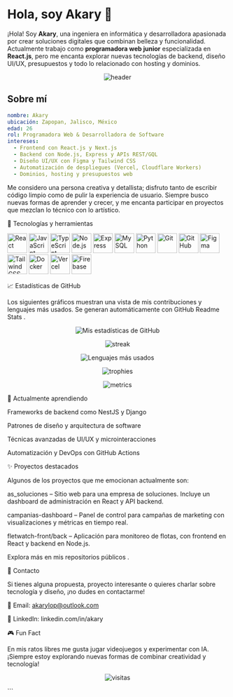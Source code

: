 # Hola, soy Akary 👋

¡Hola! Soy **Akary**, una ingeniera en informática y desarrolladora apasionada por crear soluciones digitales que combinan belleza y funcionalidad. Actualmente trabajo como **programadora web junior** especializada en **React.js**, pero me encanta explorar nuevas tecnologías de backend, diseño UI/UX, presupuestos y todo lo relacionado con hosting y dominios.

<p align="center">
  <img src="https://capsule-render.vercel.app/api?text=%C2%A1Bienvenid@%20a%20mi%20GitHub!&animation=fadeIn&type=waving&color=gradient&height=180" alt="header" />
</p>

## Sobre mí

```yaml
nombre: Akary
ubicación: Zapopan, Jalisco, México
edad: 26
rol: Programadora Web & Desarrolladora de Software
intereses:
  - Frontend con React.js y Next.js
  - Backend con Node.js, Express y APIs REST/GQL
  - Diseño UI/UX con Figma y Tailwind CSS
  - Automatización de despliegues (Vercel, Cloudflare Workers)
  - Dominios, hosting y presupuestos web

```
Me considero una persona creativa y detallista; disfruto tanto de escribir código limpio como de pulir la experiencia de usuario. Siempre busco nuevas formas de aprender y crecer, y me encanta participar en proyectos que mezclan lo técnico con lo artístico.

🚀 Tecnologías y herramientas
<p align="left"> <img src="https://cdn.jsdelivr.net/gh/devicons/devicon/icons/react/react-original-wordmark.svg" alt="React" width="45" height="45" /> <img src="https://cdn.jsdelivr.net/gh/devicons/devicon/icons/javascript/javascript-original.svg" alt="JavaScript" width="45" height="45" /> <img src="https://cdn.jsdelivr.net/gh/devicons/devicon/icons/typescript/typescript-original.svg" alt="TypeScript" width="45" height="45" /> <img src="https://cdn.jsdelivr.net/gh/devicons/devicon/icons/nodejs/nodejs-original.svg" alt="Node.js" width="45" height="45" /> <img src="https://cdn.jsdelivr.net/gh/devicons/devicon/icons/express/express-original.svg" alt="Express" width="45" height="45" /> <img src="https://cdn.jsdelivr.net/gh/devicons/devicon/icons/mysql/mysql-original.svg" alt="MySQL" width="45" height="45" /> <img src="https://cdn.jsdelivr.net/gh/devicons/devicon/icons/python/python-original.svg" alt="Python" width="45" height="45" /> <img src="https://cdn.jsdelivr.net/gh/devicons/devicon/icons/git/git-original.svg" alt="Git" width="45" height="45" /> <img src="https://cdn.jsdelivr.net/gh/devicons/devicon/icons/github/github-original.svg" alt="GitHub" width="45" height="45" /> <img src="https://cdn.jsdelivr.net/gh/devicons/devicon/icons/figma/figma-original.svg" alt="Figma" width="45" height="45" /> <img src="https://cdn.jsdelivr.net/gh/devicons/devicon/icons/tailwindcss/tailwindcss-plain.svg" alt="TailwindCSS" width="45" height="45" /> <img src="https://cdn.jsdelivr.net/gh/devicons/devicon/icons/docker/docker-original.svg" alt="Docker" width="45" height="45" /> <img src="https://cdn.jsdelivr.net/gh/devicons/devicon/icons/vercel/vercel-original-wordmark.svg" alt="Vercel" width="45" height="45" /> <img src="https://cdn.jsdelivr.net/gh/devicons/devicon/icons/firebase/firebase-plain.svg" alt="Firebase" width="45" height="45" /> </p>
📈 Estadísticas de GitHub

Los siguientes gráficos muestran una vista de mis contribuciones y lenguajes más usados. Se generan automáticamente con GitHub Readme Stats
.

<p align="center"> <img src="https://github-readme-stats.vercel.app/api?username=AkaryL&show_icons=true&theme=radical" alt="Mis estadísticas de GitHub" /> </p> <p align="center"> <img src="https://github-readme-streak-stats.herokuapp.com?user=AkaryL&theme=radical" alt="streak" /> </p> <p align="center"> <img src="https://github-readme-stats.vercel.app/api/top-langs/?username=AkaryL&layout=compact&theme=radical" alt="Lenguajes más usados" /> </p> <p align="center"> <img src="https://github-profile-trophy.vercel.app/?username=AkaryL&theme=algolia&no-frame=true&row=1&column=7" alt="trophies" /> </p> <p align="center"> <img src="https://metrics.lecoq.io/AkaryL?template=classic&isocalendar=1&languages=1&achievements=1&isocalendar.duration=full-year&languages.ignored=html,css&achievements.threshold=C&config.timezone=America/Mexico_City" alt="metrics" /> </p>
🌱 Actualmente aprendiendo

Frameworks de backend como NestJS y Django

Patrones de diseño y arquitectura de software

Técnicas avanzadas de UI/UX y microinteracciones

Automatización y DevOps con GitHub Actions

✨ Proyectos destacados

Algunos de los proyectos que me emocionan actualmente son:

as_soluciones – Sitio web para una empresa de soluciones. Incluye un dashboard de administración en React y API backend.

campanias-dashboard – Panel de control para campañas de marketing con visualizaciones y métricas en tiempo real.

fletwatch-front/back – Aplicación para monitoreo de flotas, con frontend en React y backend en Node.js.

Explora más en mis repositorios públicos
.

💬 Contacto

Si tienes alguna propuesta, proyecto interesante o quieres charlar sobre tecnología y diseño, ¡no dudes en contactarme!

📧 Email: akarylop@outlook.com

💼 LinkedIn: linkedin.com/in/akary

🎮 Fun Fact

En mis ratos libres me gusta jugar videojuegos y experimentar con IA. ¡Siempre estoy explorando nuevas formas de combinar creatividad y tecnología!

<p align="center"> <img src="https://profile-counter.glitch.me/AkaryL/count.svg" alt="visitas" /> </p> ```
